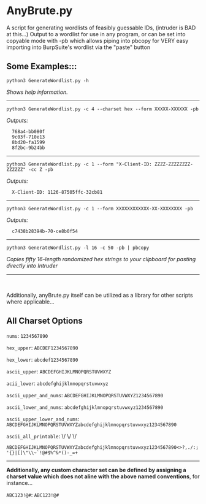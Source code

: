 # AnyBrute.py

A script for generating wordlists of feasibly guessable IDs, (intruder is BAD at this...)
Output to a wordlist for use in any program, or can be set into copyable mode with -pb which
allows piping into pbcopy for VERY easy importing into BurpSuite's wordlist via the "paste" button

## Some Examples:::
`python3 GenerateWordlist.py -h`
 
 _Shows help information._

---
`python3 GenerateWordlist.py -c 4 --charset hex --form XXXXX-XXXXXX -pb`

_Outputs:_
```
  768a4-bb080f
  9c03f-710e13
  8bd20-fa1599
  8f2bc-9b24bb
```
---
`python3 GenerateWordlist.py -c 1 --form "X-Client-ID: ZZZZ-ZZZZZZZZ-ZZZZZZ" -cc Z -pb`

_Outputs:_
```
  X-Client-ID: 1126-87505ffc-32cb81
```
---
`python3 GenerateWordlist.py -c 1 --form XXXXXXXXXXXX-XX-XXXXXXXX -pb`

_Outputs:_
```
  c7438b28394b-70-ce8b0f54
```
---
`python3 GenerateWordlist.py -l 16 -c 50 -pb | pbcopy`

_Copies fifty 16-length randomized hex strings to your clipboard for pasting directly into Intruder_

---
<br>

Additionally, anyBrute.py itself can be utilized as a library for other scripts where applicable...

## All Charset Options
`nums`:                       `1234567890`

`hex_upper`:                  `ABCDEF1234567890`

`hex_lower`:                  `abcdef1234567890`

`ascii_upper`:                `ABCDEFGHIJKLMNOPQRSTUVWXYZ`

`acii_lower`:                 `abcdefghijklmnopqrstuvwxyz`

`ascii_upper_and_nums`:       `ABCDEFGHIJKLMNOPQRSTUVWXYZ1234567890`

`ascii_lower_and_nums`:       `abcdefghijklmnopqrstuvwxyz1234567890`

`ascii_upper_lower_and_nums`: `ABCDEFGHIJKLMNOPQRSTUVWXYZabcdefghijklmnopqrstuvwxyz1234567890`

`ascii_all_printable`: \\/ \\/ \\/       

```ABCDEFGHIJKLMNOPQRSTUVWXYZabcdefghijklmnopqrstuvwxyz1234567890<>?,./:;'{}|[]\"\\~`!@#$%^&*()-_=+ ```

---
__Additionally, any custom character set can be defined by assigning a charset value which does not aline with the above named conventions__, for instance...

`ABC123!@#`:                  `ABC123!@#`
